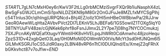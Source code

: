 $START$L7gLN7cMxH0ey6r/KwV3F2tLLg0rbMCMziSvgrFXQr9b1iuNasphX4zLBwSgFsGWJCLmCmSi1pxNiLDZSKN9pM8Gr2OnGJFuJe8MZLfxMYCSgPlhjc54TInlus30r/qIhIngjURPQNcd+Bhj4EZ/oIlz1OHI5mHBeOWBbiwPa/2RJJrwGeoR0AewWLqHta2AVbvPVct2Dl7LEKnV5LhJBEFa6/1GS5owiIZ1TOXg5lqY038TNYUuFV48ze/cGjNKek6phrf8oFsnJJlmx2L2Y7pe7j08hg7NYCOCmukzj7SXJPcnAKyWQEafXtugvYWmtiIHK8vHVELpqJhWRt0CdAmwhc48jzoHequZpzS31Dv42xgbQetO3Laq/0H0MfoN0DOWmWO0tVs/McYt3sd0HfJNQm6l5GlLMvKSGRJ1oCS5J/dR0axy2LBN48vRP6nTtCI0DUlQlnd/Es/XmejZ2qFRhXbGKkvhct87v7oJfiw=$END$